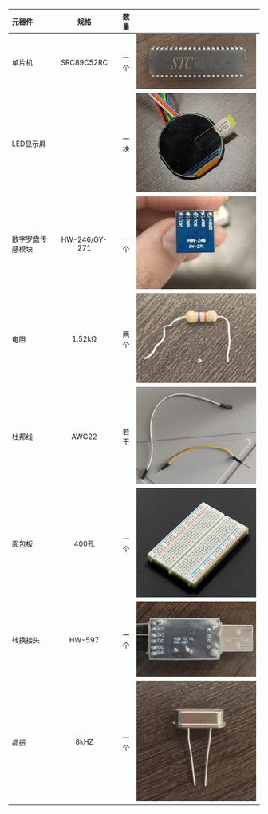 |元器件|规格|数量| |
|:---|:---:|---:|:---:|
单片机|SRC89C52RC|一个|![这是一个单片机](./picture/stc单片机.jpg)|
LED显示屏| |一块|![这是一个显示屏](./picture/显示屏.jpg)|
数字罗盘传感模块|HW-246/GY-271|一个|![这是一个传感器](./picture/数字罗盘传感器模.jpg)|
电阻|1.52kΩ|两个|![这是一个电阻](./picture/1.52k电阻.jpg)|
杜邦线|AWG22|若干|![这是一个杜邦线](./picture/杜邦线.jpg)|
面包板|400孔|一个|![这是一个面包板](./picture/面包板.png)|
转换接头|HW-597|一个|![这是一个转换头](./picture/转换器.jpg)|
晶振|8kHZ|一个|![这是一个时钟](./picture/晶振.jpg)|
